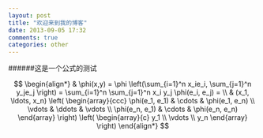```yaml
---
layout: post
title: "欢迎来到我的博客"
date: 2013-09-05 17:32
comments: true
categories: other
---
```

######这是一个公式的测试
 
  
 $$
 \begin{align*}
   & \phi(x,y) = \phi \left(\sum_{i=1}^n x_ie_i, \sum_{j=1}^n y_je_j \right)
   = \sum_{i=1}^n \sum_{j=1}^n x_i y_j \phi(e_i, e_j) = \\
   & (x_1, \ldots, x_n) \left( \begin{array}{ccc}
   \phi(e_1, e_1) & \cdots & \phi(e_1, e_n) \\
   \vdots & \ddots & \vdots \\
   \phi(e_n, e_1) & \cdots & \phi(e_n, e_n)
 \end{array} \right)
   \left( \begin{array}{c}
   y_1 \\
   \vdots \\
   y_n
 \end{array} \right)
 \end{align*}
   $$